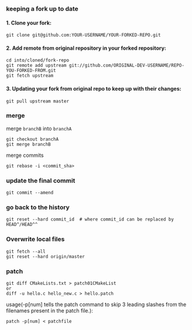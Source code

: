 ### keeping a fork up to date

#### 1. Clone your fork:

    git clone git@github.com:YOUR-USERNAME/YOUR-FORKED-REPO.git

#### 2. Add remote from original repository in your forked repository: 

    cd into/cloned/fork-repo
    git remote add upstream git://github.com/ORIGINAL-DEV-USERNAME/REPO-YOU-FORKED-FROM.git
    git fetch upstream

#### 3. Updating your fork from original repo to keep up with their changes:

    git pull upstream master

### merge

merge `branchB` into `branchA`

    git checkout branchA
    git merge branchB

merge commits
    
    git rebase -i <commit_sha> 

### update the final commit

    git commit --amend  

### go back to the history

    git reset --hard commit_id  # where commit_id can be replaced by HEAD^/HEAD^^

### Overwrite local files
    
    git fetch --all
    git reset --hard origin/master

### patch

    git diff CMakeLists.txt > patch01CMakeList
    or
    diff -u hello.c hello_new.c > hello.patch

usage(-p[num] tells the patch command to skip 3 leading slashes from the filenames present in the patch file.):
    
    patch -p[num] < patchfile
